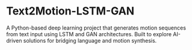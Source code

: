 # Text2Motion-LSTM-GAN
A Python-based deep learning project that generates motion sequences from text input using LSTM and GAN architectures. Built to explore AI-driven solutions for bridging language and motion synthesis.
